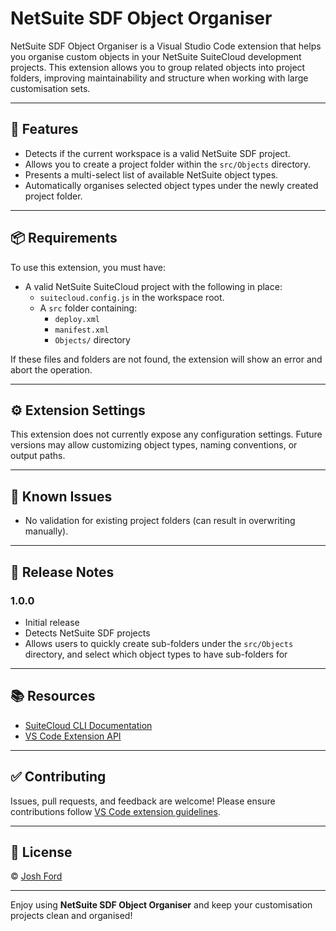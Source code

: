 # NetSuite SDF Object Organiser

NetSuite SDF Object Organiser is a Visual Studio Code extension that helps you organise custom objects in your NetSuite SuiteCloud development projects. This extension allows you to group related objects into project folders, improving maintainability and structure when working with large customisation sets.

---

## 🚀 Features

- Detects if the current workspace is a valid NetSuite SDF project.
- Allows you to create a project folder within the `src/Objects` directory.
- Presents a multi-select list of available NetSuite object types.
- Automatically organises selected object types under the newly created project folder.

---

## 📦 Requirements

To use this extension, you must have:

- A valid NetSuite SuiteCloud project with the following in place:
  - `suitecloud.config.js` in the workspace root.
  - A `src` folder containing:
    - `deploy.xml`
    - `manifest.xml`
    - `Objects/` directory

If these files and folders are not found, the extension will show an error and abort the operation.

---

## ⚙️ Extension Settings

This extension does not currently expose any configuration settings. Future versions may allow customizing object types, naming conventions, or output paths.

---

## 🐞 Known Issues

- No validation for existing project folders (can result in overwriting manually).

---

## 📝 Release Notes

### 1.0.0

- Initial release
- Detects NetSuite SDF projects
- Allows users to quickly create sub-folders under the `src/Objects` directory, and select which object types to have sub-folders for

---

## 📚 Resources

- [SuiteCloud CLI Documentation](https://docs.oracle.com/en/cloud/saas/netsuite/ns-online-help/section_156851404491.html)
- [VS Code Extension API](https://code.visualstudio.com/api)

---

## ✅ Contributing

Issues, pull requests, and feedback are welcome! Please ensure contributions follow [VS Code extension guidelines](https://code.visualstudio.com/api/references/extension-guidelines).

---

## 📄 License

© [Josh Ford](htttps://joshford.co.uk)

---

Enjoy using **NetSuite SDF Object Organiser** and keep your customisation projects clean and organised!
